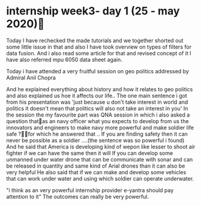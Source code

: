 # internship week3- day 1 (25 - may 2020)
Today I have rechecked the made tutorials and we together shorted out some little issue in that and also I have took overview on types of filters for data fusion. And i also read some article for that and revised concept of it
I have also referred mpu 6050 data sheet again. 

Today i have attended a very fruitful session on geo politics addressed by 
Admiral Anil Chopra

And he explained everything about history and how it relates to geo politics and also explained us hoe it affects our life..
The one main sentence i got from his presentation was 
'just because u don't take interest in world and politics it doesn't mean that politics will also not take an interest in you' 
In the session the my favourite part was QNA session in which i also asked a question thatas an navy officer what you expects to develop from us the innovators and engineers to make navy more powerful and make soldier life safe ?for which he answered that ..
If you are finding safety then it can never be possible as a soldier ....(the sentence was so powerful i found)
And he said that America is developing kind of wepon like lesser to shoot air fighter if we can have the same then it will 
If you can develop some unmanned under water drone that can be communicate with sonar and can be released in quantity and same kind of Arial drones than it can also be very helpful 
He also said that if we can make and develop some vehicles that can work under water and using which soldier can operate underwater. 

"i think as an very powerful internship provider e-yantra should pay attention to it"
The outcomes can really be very powerful. 
